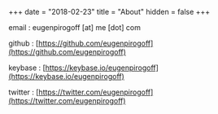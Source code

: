 +++
date = "2018-02-23"
title = "About"
hidden = false
+++

email : eugenpirogoff [at] me [dot] com

github : [https://github.com/eugenpirogoff](https://github.com/eugenpirogoff)

keybase : [https://keybase.io/eugenpirogoff](https://keybase.io/eugenpirogoff)

twitter : [https://twitter.com/eugenpirogoff](https://twitter.com/eugenpirogoff)
